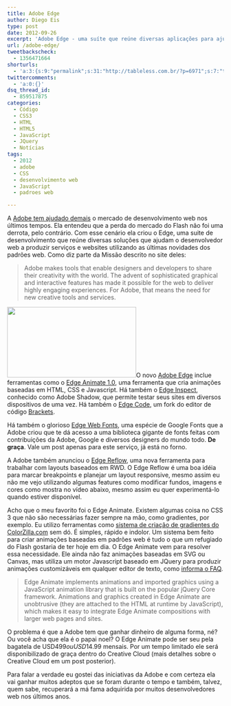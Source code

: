 ```yaml
---
title: Adobe Edge
author: Diego Eis
type: post
date: 2012-09-26
excerpt: 'Adobe Edge - uma suíte que reúne diversas aplicações para ajudar os desenvolvedores web.'
url: /adobe-edge/
tweetbackscheck:
  - 1356471664
shorturls:
  - 'a:3:{s:9:"permalink";s:31:"http://tableless.com.br/?p=6971";s:7:"tinyurl";s:26:"http://tinyurl.com/8oftcxd";s:4:"isgd";s:19:"http://is.gd/5CbbO7";}'
twittercomments:
  - 'a:0:{}'
dsq_thread_id:
  - 859517875
categories:
  - Código
  - CSS3
  - HTML
  - HTML5
  - JavaScript
  - JQuery
  - Notícias
tags:
  - 2012
  - adobe
  - CSS
  - desenvolvimento web
  - JavaScript
  - padroes web

---
```

A [Adobe tem ajudado demais][1] o mercado de desenvolvimento web nos últimos tempos. Ela entendeu que a perda do mercado do Flash não foi uma derrota, pelo contrário. Com esse cenário ela criou o Edge, uma suite de desenvolvimento que reúne diversas soluções que ajudam o desenvolvedor web a produzir serviços e websites utilizando as últimas novidades dos padrões web. Como diz parte da Missão descrito no site deles:

> Adobe makes tools that enable designers and developers to share their creativity with the world. The advent of sophisticated graphical and interactive features has made it possible for the web to deliver highly engaging experiences. For Adobe, that means the need for new creative tools and services.

 <img src="http://tableless.com.br/wp-content/uploads/2012/09/edge_reflow_hero-300x164.png" alt="" title="edge_reflow_hero" width="300" height="164" class="alignleft size-medium wp-image-6972" srcset="uploads/2012/09/edge_reflow_hero-300x164.png 300w, uploads/2012/09/edge_reflow_hero.png 900w" sizes="(max-width: 300px) 100vw, 300px" />O novo <a href="http://html.adobe.com/edge/" title="Ferramentas para Desenvolvedores Web" target="_blank">Adobe Edge</a> inclue ferramentas como o <a href="http://html.adobe.com/edge/animate/" title="Animações com CSS e Javascript" target="_blank">Edge Animate 1.0</a>, uma ferramenta que cria animações baseadas em HTML, CSS e Javascript. Há também o <a href="http://html.adobe.com/edge/inspect/" title="Teste seu código" target="_blank">Edge Inspect</a>, conhecido como Adobe Shadow, que permite testar seus sites em diversos dispositivos de uma vez. Há também o <a href="http://html.adobe.com/edge/code/" target="_blank">Edge Code</a>, um fork do editor de código <a href="https://github.com/adobe/brackets" target="_blank">Brackets</a>.

Há também o glorioso [Edge Web Fonts][2], uma espécie de Google Fonts que a Adobe criou que te dá acesso a uma biblioteca gigante de fonts feitas com contribuições da Adobe, Google e diversos designers do mundo todo. **De graça**. Vale um post apenas para este serviço, já está no forno.

A Adobe também anunciou o <a href="http://html.adobe.com/edge/reflow/" target="_blank">Edge Reflow</a>, uma nova ferramenta para trabalhar com layouts baseados em RWD. O Edge Reflow é uma boa idéia para marcar breakpoints e planejar um layout responsive, mesmo assim eu não me vejo utilizando algumas features como modificar fundos, imagens e cores como mostra no vídeo abaixo, mesmo assim eu quer experimentá-lo quando estiver disponível.



Acho que o meu favorito foi o Edge Animate. Existem algumas coisa no CSS 3 que não são necessárias fazer sempre na mão, como gradientes, por exemplo. Eu utilizo ferramentas como <a href="http://www.colorzilla.com/gradient-editor/" target="_blank">sistema de criação de gradientes do ColorZilla.com</a> sem dó. É simples, rápido e indolor. Um sistema bem feito para criar animações baseadas em padrões web é tudo o que um refugiado do Flash gostaria de ter hoje em dia. O Edge Animate vem para resolver essa necessidade. Ele ainda não faz animações baseadas em SVG ou Canvas, mas utiliza um motor Javascript baseado em JQuery para produzir animações customizáveis em qualquer editor de texto, como <a href="http://html.adobe.com/edge/animate/faq.html" target="_blank">informa o FAQ</a>.

> Edge Animate implements animations and imported graphics using a JavaScript animation library that is built on the popular jQuery Core framework. Animations and graphics created in Edge Animate are unobtrusive (they are attached to the HTML at runtime by JavaScript), which makes it easy to integrate Edge Animate compositions with larger web pages and sites.

O problema é que a Adobe tem que ganhar dinheiro de alguma forma, né? Ou você acha que ela é o papai noel? O Edge Animate pode ser seu pela bagatela de USD$499 ou USD$14.99 mensais. Por um tempo limitado ele será disponibilizado de graça dentro do Creative Cloud (mais detalhes sobre o Creative Cloud em um post posterior).

Para falar a verdade eu gostei das iniciativas da Adobe e com certeza ela vai ganhar muitos adeptos que se foram durante o tempo e também, talvez, quem sabe, recuperará a má fama adquirida por muitos desenvolvedores web nos últimos anos.

 [1]: http://tableless.com.br/adobe-e-os-padroes-web/
 [2]: http://html.adobe.com/edge/webfonts/